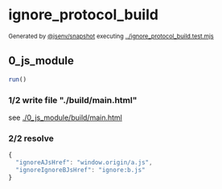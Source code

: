 # ignore_protocol_build

<sub>
  Generated by <a href="https://github.com/jsenv/core/tree/main/packages/independent/snapshot">@jsenv/snapshot</a> executing <a href="../ignore_protocol_build.test.mjs">../ignore_protocol_build.test.mjs</a>
</sub>

## 0_js_module

```js
run()
```

### 1/2 write file "./build/main.html"

see [./0_js_module/build/main.html](./0_js_module/build/main.html)

### 2/2 resolve

```js
{
  "ignoreAJsHref": "window.origin/a.js",
  "ignoreIgnoreBJsHref": "ignore:b.js"
}
```
